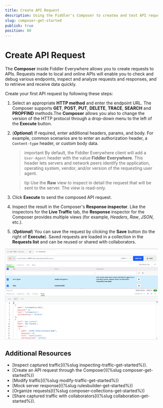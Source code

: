 ```yaml
---
title: Create API Request
description: Using the Fiddler's Composer to createa and test API requests
slug: composer-get-started
publish: true
position: 80
---
```


# Create API Request

The **Composer** inside Fiddler Everywhere allows you to create requests to APIs. Requests made to local and online APIs will enable you to check and debug various endpoints, inspect and analyze requests and responses, and to retrieve and receive data quickly.

Create your first API request by following these steps:

1. Select an appropriate **HTTP method** and enter the endpoint URL. The Composer supports **GET**, **POST**, **PUT**, **DELETE**, **TRACE**, **SEARCH** and **PROPFIND** methods.The **Composer** allows you also to change the version of the HTTP protocol through a drop-down menu to the left of the **Execute** button.

2. (**_Optional_**) If required, enter additional headers, params, and body. For example, common scenarios are to enter an authorization header, a `Content-type` header, or custom body data. 

    >important By default, the Fiddler Everywhere client will add a `User-Agent` header with the value __Fiddler Everywhere__. This header lets servers and network peers identify the application, operating system, vendor, and/or version of the requesting user agent.

    >tip Use the **Raw** view to inspect in detail the request that will be sent to the server. The view is read-only.

3. Click **Execute** to send the composed API request.

4. Inspect the result in the Composer's **Response inspector**. Like the inspectors for the **Live Traffic** tab, the **Response** inspector for the Composer provides multiple views (for example, *Headers*, *Raw*, *JSON*, etc.).

5. (**_Optional_**) You can save the request by clicking the **Save** button (to the right of **Execute**). Saved requests are loaded in a collection in the **Requests list** and can be reused or shared with collaborators.

![Creating API request](../images/composer/create-api-request.png)

## Additional Resources

- [Inspect captured traffic]({%slug inspecting-traffic-get-started%}).
- [Create an API request through the Composer]({%slug composer-get-started%})
- [Modify traffic]({%slug modify-traffic-get-started%})
- [Mock server response]({%slug rulesbuilder-get-started%})
- [Organize requests]({%slug composer-collections-get-started%})
- [Share captured traffic with collaborators]({%slug collaboration-get-started%}).
